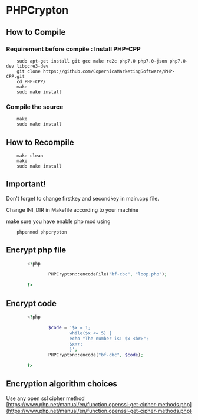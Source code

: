 # PHPCrypton

## How to Compile

### Requirement before compile : Install PHP-CPP

        sudo apt-get install git gcc make re2c php7.0 php7.0-json php7.0-dev libpcre3-dev 
        git clone https://github.com/CopernicaMarketingSoftware/PHP-CPP.git
        cd PHP-CPP/
        make
        sudo make install

### Compile the source

        make
        sudo make install

## How to Recompile

        make clean
        make
        sudo make install

## Important!

Don't forget to change firstkey and secondkey in main.cpp file.

Change INI_DIR in Makefile according to your machine

make sure you have enable php mod using
        
        phpenmod phpcrypton


## Encrypt php file

```php
        <?php

                PHPCrypton::encodeFile("bf-cbc", "loop.php");

        ?>
```

## Encrypt code

```php
        <?php

                $code = '$x = 1;        
                        while($x <= 5) {
                        echo "The number is: $x <br>";
                        $x++;
                        }';
                PHPCrypton::encode("bf-cbc", $code);

        ?>
```

## Encryption algorithm choices

Use any open ssl cipher method [https://www.php.net/manual/en/function.openssl-get-cipher-methods.php](https://www.php.net/manual/en/function.openssl-get-cipher-methods.php)


